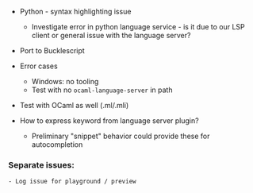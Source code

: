 - Python - syntax highlighting issue
    - Investigate error in python language service - is it due to our LSP client or general issue with the language server?

- Port to Bucklescript

- Error cases
    - Windows: no tooling
    - Test with no `ocaml-language-server` in path

- Test with OCaml as well (.ml/.mli)

- How to express keyword from language server plugin?
    - Preliminary "snippet" behavior could provide these for autocompletion

### Separate issues:
    - Log issue for playground / preview
